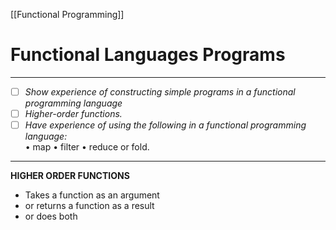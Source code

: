 [[Functional Programming]]
# Functional Languages Programs
---
- [ ] *Show experience of constructing simple programs in a functional programming language*
- [ ] *Higher-order functions.*
- [ ] *Have experience of using the following in a functional programming language:*          
	• map 
	• filter 
	• reduce or fold.
---
**HIGHER ORDER FUNCTIONS**
- Takes a function as an argument
- or returns a function as a result
- or does both